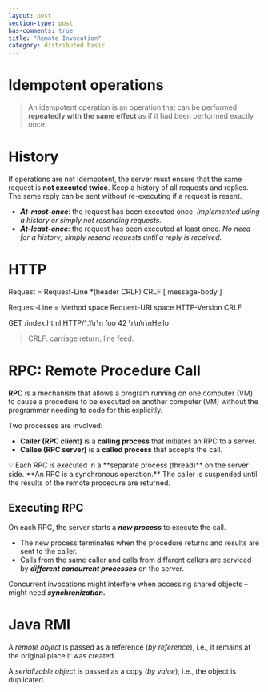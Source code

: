 ```yaml
---
layout: post
section-type: post
has-comments: true
title: "Remote Invocation"
category: distributed basic
---
```


# **Idempotent operations**

> An idempotent operation is an operation that can be performed **repeatedly with the same effect** as if it had been performed exactly once.
> 

# History

If operations are not idempotent, the server must ensure that the same request is **not executed twice**.
Keep a history of all requests and replies. The same reply can be sent without re-executing if a request is resent.

- ***At-most-once***: the request has been executed once. *Implemented using a history or simply not resending requests.*
- ***At-least-once***: the request has been executed at least once. *No need for a history; simply resend requests until a reply is received.*

# HTTP

Request = Request-Line *(header CRLF) CRLF [ message-body ] 

Request-Line = Method space Request-URI space HTTP-Version CRLF

GET /index.html HTTP/1.1\r\n foo 42 \r\n\r\nHello

> CRLF: carriage return; line feed.
> 

# RPC: Remote Procedure Call

**RPC** is a mechanism that allows a program running on one computer (VM) to cause a procedure to be executed on another computer (VM) without the programmer needing to code for this explicitly.

Two processes are involved:

- **Caller (RPC client)** is a **calling process** that initiates an RPC to a server.
- **Callee (RPC server)** is a **called process** that accepts the call.

<aside>
💡 Each RPC is executed in a **separate process (thread)** on the server side. **An RPC is a synchronous operation.** The caller is suspended until the results of the remote procedure are returned.

</aside>

## **Executing RPC**

On each RPC, the server starts a ***new process*** to execute the call.

- The new process terminates when the procedure returns and results are sent to the caller.
- Calls from the same caller and calls from different callers are serviced by ***different concurrent processes*** on the server.

Concurrent invocations might interfere when accessing shared objects – might need ***synchronization.***

# **Java RMI**

A *remote object* is passed as a reference (*by reference*), i.e., it remains at the original place it was created.

A *serializable object* is passed as a copy (*by value*), i.e., the object is duplicated.